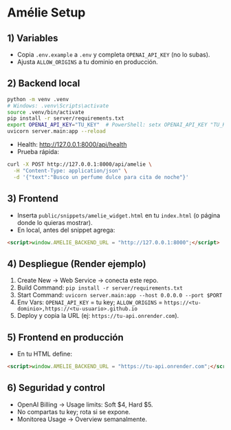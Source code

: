 # Amélie Setup

## 1) Variables
- Copia `.env.example` a `.env` y completa `OPENAI_API_KEY` (no lo subas).
- Ajusta `ALLOW_ORIGINS` a tu dominio en producción.

## 2) Backend local
```bash
python -m venv .venv
# Windows: .venv\Scripts\activate
source .venv/bin/activate
pip install -r server/requirements.txt
export OPENAI_API_KEY="TU_KEY"  # PowerShell: setx OPENAI_API_KEY "TU_KEY" y abre nueva terminal
uvicorn server.main:app --reload
```
- Health: http://127.0.0.1:8000/api/health
- Prueba rápida:
```bash
curl -X POST http://127.0.0.1:8000/api/amelie \
  -H "Content-Type: application/json" \
  -d '{"text":"Busco un perfume dulce para cita de noche"}'
```

## 3) Frontend
- Inserta `public/snippets/amelie_widget.html` en tu `index.html` (o página donde lo quieras mostrar).
- En local, antes del snippet agrega:
```html
<script>window.AMELIE_BACKEND_URL = "http://127.0.0.1:8000";</script>
```

## 4) Despliegue (Render ejemplo)
1. Create New → Web Service → conecta este repo.
2. Build Command: `pip install -r server/requirements.txt`
3. Start Command: `uvicorn server.main:app --host 0.0.0.0 --port $PORT`
4. Env Vars: `OPENAI_API_KEY` = tu key; `ALLOW_ORIGINS` = `https://<tu-dominio>,https://<tu-usuario>.github.io`
5. Deploy y copia la URL (ej: `https://tu-api.onrender.com`).

## 5) Frontend en producción
- En tu HTML define:
```html
<script>window.AMELIE_BACKEND_URL = "https://tu-api.onrender.com";</script>
```

## 6) Seguridad y control
- OpenAI Billing → Usage limits: Soft $4, Hard $5.
- No compartas tu key; rota si se expone.
- Monitorea Usage → Overview semanalmente.